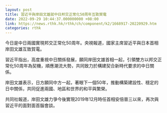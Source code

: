 ```yaml
---
layout: post
title: 習近平與岸田文雄就中日邦交正常化50周年互致賀電
date: 2022-09-29 10:44:37.000000000 +08:00
link: https://news.rthk.hk/rthk/ch/component/k2/1668917-20220929.htm
categories: rthk
---
```


今日是中日兩國實現邦交正常化50周年。央視報道，國家主席習近平與日本首相岸田文雄互致賀電。

習近平指出，高度重視中日關係發展，願同岸田文雄首相一起，引領雙方以邦交正常化50周年為契機，順應潮流大勢，共同致力於構建契合新時代要求的中日關係。

岸田文雄表示，日方願同中方一起，著眼下一個50年，推動構築建設性、穩定的日中關係，共同促進兩國、地區和世界的和平與繁榮。

共同社報道，岸田文雄力爭今後實現2019年12月時任首相安倍晉三以來，再次與習近平的面對面首腦會談。
